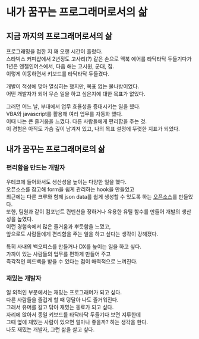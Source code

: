 # 내가 꿈꾸는 프로그래머로서의 삶

## 지금 까지의 프로그래머로서의 삶

프로그래밍을 접한 지 꽤 오랜 시간이 흘렀다.  
스타벅스 커피샵에서 2년정도 고사리(?) 같은 손으로 맥북 에어를 타닥타닥 두들기다가  
1년은 엔젤인어스에서, 다음 해는 고시원, 군대, 집.  
이렇게 이동하면서 키보드를 타닥타닥 두들겼다.

개발이 적성에 맞아 열심히는 했지만, 목표 없는 불나방이었다.  
어떤 개발자가 되어 무슨 일을 하고 싶은지에 대한 목표가 없었다.

그러던 어느 날, 부대에서 업무 효율성을 증대시키는 일을 헀다.  
VBA와 javascript를 활용해 여러 업무를 자동화 했다.  
이때 나는 큰 즐거움을 느꼈다. 다른 사람들에게 편리함을 주는 것.  
이 경험은 아직도 가슴 깊이 남겨져 있고, 나의 목표 설정에 뚜렷한 지표가 되었다.

## 내가 꿈꾸는 프로그래머로의 삶

### 편리함을 만드는 개발자

우테코에 들어와서도 생산성을 높이는 다양한 일을 했다.  
오픈소스를 참고해 form을 쉽게 관리하는 hook을 만들었고  
최근에는 다른 크루와 함께 json data를 쉽게 생성할 수 있도록 하는 [오픈소스](https://github.com/airman5573/json-generator)를 만들었다.  
또한, 팀원과 같이 컴포넌트 컨벤션을 정하거나 유용한 유틸 함수를 만들어 개발의 생산성을 높였다.  
이런 경험속에서 많은 즐거움과 뿌듯함을 느꼈고,  
앞으로도 사람들에게 편리함을 주는 일을 하고 싶다는 생각이 강해졌다.

특히 사내의 백오피스를 만들거나 DX를 높이는 일을 하고 싶다.  
가까이 있는 사람들의 업무를 편하게 만들어 주고  
즉각적인 피드백을 받을 수 있다는 점이 매력적으로 느껴진다.

### 재밌는 개발자

일 외적인 부분에서는 재밌는 프로그래머가 되고 싶다.  
다른 사람들을 즐겁게 할 때 덩달아 나도 즐거워진다.  
그래서 유머를 갈고 닦아 재밌는 동료가 되고 싶다.  
자리에 앉아서 종일 키보드를 타닥타닥 두들기다 보면 지루한데  
그때 옆에 재밌는 사람이 있으면 얼마나 좋을까? 하는 생각을 한다.  
나도 재밌는 개발자, 그런 삶을 살고 싶다.
